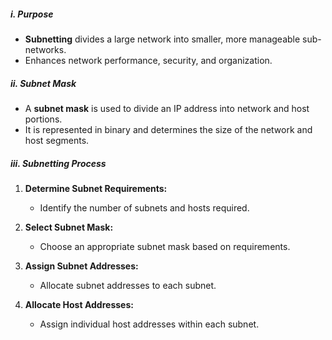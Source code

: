 ##### i. Purpose

- **Subnetting** divides a large network into smaller, more manageable sub-networks.
- Enhances network performance, security, and organization.

##### ii. Subnet Mask

- A **subnet mask** is used to divide an IP address into network and host portions.
- It is represented in binary and determines the size of the network and host segments.

##### iii. Subnetting Process

1. **Determine Subnet Requirements:**
    
    - Identify the number of subnets and hosts required.
2. **Select Subnet Mask:**
    
    - Choose an appropriate subnet mask based on requirements.
3. **Assign Subnet Addresses:**
    
    - Allocate subnet addresses to each subnet.
4. **Allocate Host Addresses:**
    
    - Assign individual host addresses within each subnet.